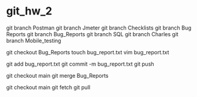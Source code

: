 # git_hw_2

git branch Postman
git branch Jmeter
git branch Checklists
git branch Bug Reports
git branch Bug_Reports
git branch SQL
git branch Charles
git branch Mobile_testing

git checkout Bug_Reports
touch bug_report.txt
vim bug_report.txt

git add bug_report.txt
git commit -m bug_report.txt
git push

git checkout main
git merge Bug_Reports

git checkout main
git fetch
git pull
